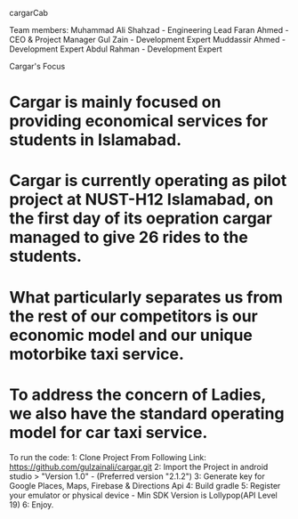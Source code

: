 cargarCab

Team members: Muhammad Ali Shahzad - Engineering Lead 
                Faran Ahmed - CEO &  Project Manager
                Gul Zain - Development Expert 
                Muddassir Ahmed - Development Expert
                Abdul Rahman - Development Expert 

Cargar's Focus
# Cargar is mainly focused on providing economical services for students in Islamabad.
#  Cargar is currently operating as pilot project at NUST-H12 Islamabad, on the first day of its oepration cargar managed to give 26 rides to the students.
# What particularly separates us from the rest of our competitors is our economic model and our unique motorbike taxi service. 
# To address the concern of Ladies, we also have the standard operating model for car taxi service.

To run the code:
1: Clone Project From Following Link: https://github.com/gulzainali/cargar.git
2: Import the Project in android studio > "Version 1.0" - (Preferred version "2.1.2")
3: Generate key for Google Places, Maps, Firebase & Directions Api
4: Build gradle
5: Register your emulator or physical device - Min SDK Version is Lollypop(API Level 19)
6: Enjoy.

